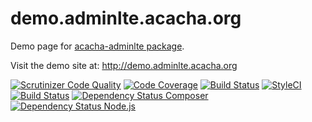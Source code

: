 # demo.adminlte.acacha.org

Demo page for [acacha-adminlte package](https://github.com/acacha/adminlte-laravel).

Visit the demo site at: http://demo.adminlte.acacha.org

[![Scrutinizer Code Quality](https://scrutinizer-ci.com/g/acacha/demo.adminlte.acacha.org/badges/quality-score.png?b=master)](https://scrutinizer-ci.com/g/acacha/demo.adminlte.acacha.org/?branch=master)
[![Code Coverage](https://scrutinizer-ci.com/g/acacha/demo.adminlte.acacha.org/badges/coverage.png?b=master)](https://scrutinizer-ci.com/g/acacha/demo.adminlte.acacha.org/?branch=master)
[![Build Status](https://scrutinizer-ci.com/g/acacha/demo.adminlte.acacha.org/badges/build.png?b=master)](https://scrutinizer-ci.com/g/acacha/demo.adminlte.acacha.org/build-status/master)
[![StyleCI](https://styleci.io/repos/35628567/shield)](https://styleci.io/repos/84318730)
[![Build Status](https://travis-ci.org/acacha/demo.adminlte.acacha.org.svg?branch=master)](https://travis-ci.org/acacha/demo.adminlte.acacha.org)
[![Dependency Status Composer](https://www.versioneye.com/user/projects/58483fc98c5dae004be97d36/badge.svg?style=flat-square)](https://www.versioneye.com/user/projects/58483fc98c5dae004be97d36)
[![Dependency Status Node.js](https://www.versioneye.com/user/projects/58483fc88c5dae0039a10ca5/badge.svg?style=flat-square)](https://www.versioneye.com/user/projects/58483fc88c5dae0039a10ca5)
